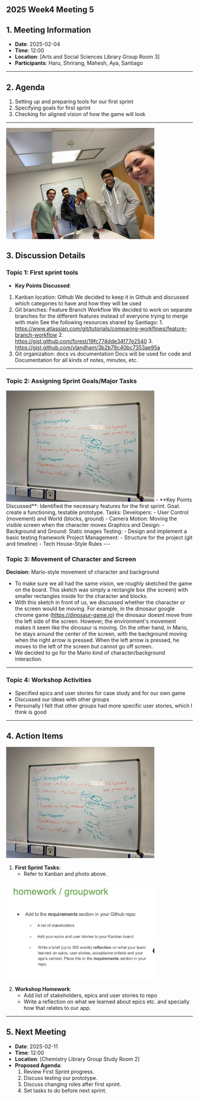 ## 2025 Week4 Meeting 5

## 1. Meeting Information
- **Date**: 2025-02-04
- **Time**: 12:00
- **Location**: [Arts and Social Sciences Library Group Room 3]
- **Participants**: Haru, Shrirang, Mahesh, Aya, Santiago

---

## 2. Agenda
1. Setting up and preparing tools for our first sprint
2. Specifying goals for first sprint
3. Checking for aligned vision of how the game will look

---
<img src="./img/photo_meeting5-1.jpeg" alt="Group Photo" width="400"/>

## 3. Discussion Details

### Topic 1: First sprint tools
- **Key Points Discussed**:
1. Kanban location: Github
     We decided to keep it in Github and discussed which categories to have and how they will be used
2. Git branches: Feature Branch Workflow
     We decided to work on separate branches for the different features instead of everyone trying to merge with main
     See the following resources shared by Santiago:
        1. https://www.atlassian.com/git/tutorials/comparing-workflows/feature-branch-workflow
        2. https://gist.github.com/forest/19fc774dde34f77e2540
        3. https://gist.github.com/vlandham/3b2b79c40bc7353ae95a
3. Git organization: docs vs documentation
    Docs will be used for code and Documentation for all kinds of notes, minutes, etc.
   
---

### Topic 2: Assigning Sprint Goals/Major Tasks
<img src="./img/photo_meeting5-2.jpeg" alt="Board Photo" width="400"/>
- **Key Points Discussed**:
  Identified the necessary features for the first sprint.
  Goal: create a functioning, testable prototype.
  Tasks:
      Developers:
        - User Control (movement) and World (blocks, ground)
        - Camera Motion: Moving the visible screen when the character moves
      Graphics and Design:
        - Background and Ground: Static images
      Testing:
        - Design and implement a basic testing framework
      Project Management:
        - Structure for the project (git and timeline)
        - Tech House-Style Rules
---

### Topic 3: Movement of Character and Screen
**Decision**: Mario-style movement of character and background
- To make sure we all had the same vision, we roughly sketched the game on the board.
  This sketch was simply a rectangle box (the screen) with smaller rectangles inside for the character and blocks.
- With this sketch in front of us, we discussed whether the character or the screen would be moving.
    For example, in the dinosaur google chrome game (https://dinosaur-game.io) the dinosaur doesnt move from the left side of the screen.
    However, the environment's movement makes it seem like the dinosaur is moving.
    On the other hand, in Mario, he stays around the center of the screen, with the background moving when the right arrow is pressed.
    When the left arrow is pressed, he moves to the left of the screen but cannot go off screen.
- We decided to go for the Mario kind of character/background interaction.

---


### Topic 4: Workshop Activities

- Specified epics and user stories for case study and for our own game
- Discussed our ideas with other groups
- Personally I felt that other groups had more specific user stories, which I think is good

---

## 4. Action Items

<img src="./img/photo_meeting5-2.jpeg" alt="Board Photo" width="400"/>

1. **First Sprint Tasks**:
   - Refer to Kanban and photo above.
     
<img src="./img/photo_meeting5-3.jpeg" alt="Slides Screenshot" width="400"/>

2. **Workshop Homework**:
   - Add list of stakeholders, epics and user stories to repo
   - Write a reflection on what we learned about epics etc. and specially how that relates to our app. 

---

## 5. Next Meeting
- **Date**: 2025-02-11
- **Time**: 12:00
- **Location**: [Chemistry Library Group Study Room 2]
- **Proposed Agenda**:
  1. Review First Sprint progress.
  2. Discuss testing our prototype.
  3. Discuss changing roles after first sprint.
  4. Set tasks to do before next sprint.
